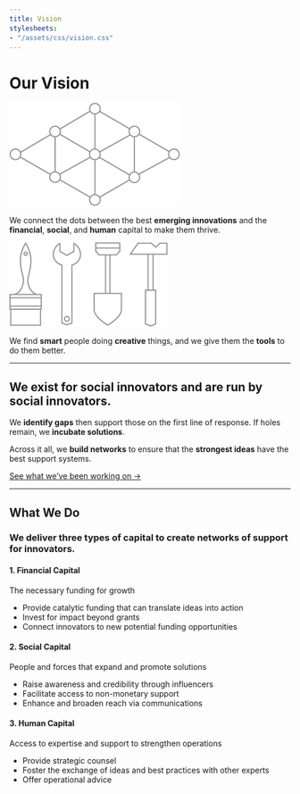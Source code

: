 ```yaml
---
title: Vision
stylesheets:
- "/assets/css/vision.css"
---
```


Our Vision
===========

<div class="image"><img src="/assets/img/vision_lattice@x2.png" width="306" height="185" alt="" /></div>

We connect the dots between the best **emerging innovations** and the **financial**, **social**, and **human** capital to make them thrive.

<div class="image"><img src="/assets/img/vision_tools@x2.png" width="284" height="151" alt="" /></div>

We find **smart** people doing **creative** things, and we give them the **tools** to do them better.




* * * * * * * * * * * * * * * * * * * * * * * * * * * *



We exist for social innovators and are run by social innovators.
-------------

We **identify gaps** then support those on the first line of response. If holes remain, we **incubate solutions**.

Across it all, we **build networks** to ensure that the **strongest ideas** have the best support systems.

[See what we’ve been working on →](/initiatives/)




* * * * * * * * * * * * * * * * * * * * * * * * * * * *



What We Do
-------------

### We deliver three types of capital to create networks of support for innovators. ###


<div class="capital" markdown="1">


#### 1. Financial Capital ####

The necessary funding for growth

* Provide catalytic funding that can translate ideas into action
* Invest for impact beyond grants 
* Connect innovators to new potential funding opportunities

#### 2. Social Capital ####

People and forces that expand and promote solutions

* Raise awareness and credibility through influencers
* Facilitate access to non\-monetary support 
* Enhance and broaden reach via communications

#### 3. Human Capital ####

Access to expertise and support to strengthen operations

* Provide strategic counsel
* Foster the exchange of ideas and best practices with other experts
* Offer operational advice


</div>

